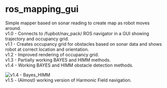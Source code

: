 # ros_mapping_gui
Simple mapper based on sonar reading to create map as robot moves around. <br>
v1.0 - Connects to /fupbot/nav_pack/ ROS navigator in a GUI showing trajectory and occupancy grid. <br>
v1.1 - Creates occupancy grid for obstacles based on sonar data and shows robot at correct location and orientation. <br>
v1.2 - Improved rendering of occupancy grid. <br>
v1.3 - Partially working BAYES and HIMM methods. <br>
v1.4 - Working BAYES and HIMM obstacle detection methods. <br>

![v1.4 - Bayes_HIMM](https://github.com/fupbot/Simple_ROS_mapper/blob/master/media/bayes_vs_himm.png) 
<br>
v1.5 - (Almost) working version of Harmonic Field navigation. <br>



